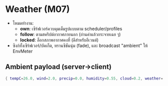 # Weather (M07)

- โหมดทำงาน:
  - **own**: เซิร์ฟเวอร์ควบคุมเต็มรูปแบบตาม scheduler/profiles
  - **follow**: ตามสคริปต์อากาศภายนอก (อ่านค่าแล้วกระจายเฉย ๆ)
  - **locked**: ล็อกสภาพอากาศคงที่ (ดีสำหรับอีเวนต์)
- ซิงก์ทั้งเซิร์ฟเวอร์/บัคเก็ต, ทรานซิชันนุ่ม (fade), และ broadcast "ambient" ให้ EnvMeter

## Ambient payload (server→client)
```lua
{ tempC=26.0, wind=2.0, precip=0.0, humidity=0.55, cloud=0.2, weather='CLEAR' }